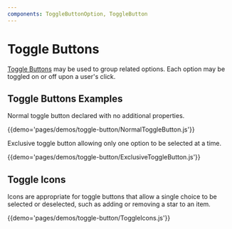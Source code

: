 ```yaml
---
components: ToggleButtonOption, ToggleButton
---
```


# Toggle Buttons

[Toggle Buttons](https://material.io/guidelines/components/buttons.html#buttons-toggle-buttons) may be used to group related options. 
Each option may be toggled on or off upon a user's click.

## Toggle Buttons Examples

Normal toggle button declared with no additional properties.

{{demo='pages/demos/toggle-button/NormalToggleButton.js'}}

Exclusive toggle button allowing only one option to be selected at a time.

{{demo='pages/demos/toggle-button/ExclusiveToggleButton.js'}}

## Toggle Icons

Icons are appropriate for toggle buttons that allow a single choice to be selected or deselected, such as adding or removing a star to an item.

{{demo='pages/demos/toggle-button/ToggleIcons.js'}}

